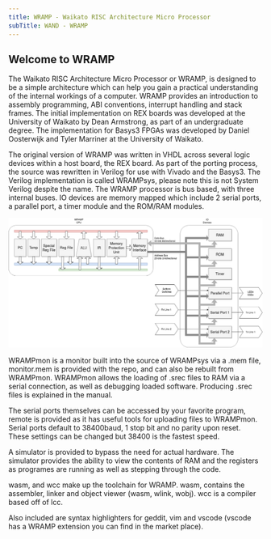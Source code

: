 ```yaml
---
title: WRAMP - Waikato RISC Architecture Micro Processor
subTitle: WAND - WRAMP
---
```


## Welcome to WRAMP

The Waikato RISC Architecture Micro Processor or WRAMP, is designed to be a simple architecture which can help you gain a practical understanding of the internal workings of a computer.
WRAMP provides an introduction to assembly programming, ABI conventions, interrupt handling and stack frames.
The initial implementation on REX boards was developed at the University of Waikato by Dean Armstrong, as part of an undergraduate degree. The implementation for Basys3 FPGAs was developed by Daniel Oosterwijk and Tyler Marriner at the University of Waikato.

The original version of WRAMP was written in VHDL across several logic devices within a host board, the REX board.
As part of the porting process, the source was rewritten in Verilog for use with Vivado and the Basys3.
The Verilog implementation is called WRAMPsys, please note this is not System Verilog despite the name. 
The WRAMP processor is bus based, with three internal buses.
IO devices are memory mapped which include 2 serial ports, a parallel port, a timer module and the ROM/RAM modules.

![WRAMP architecture](assets/WRAMParch.png)

WRAMPmon is a monitor built into the source of WRAMPsys via a .mem file, monitor.mem is provided with the repo, and can also be rebuilt from WRAMPmon.
WRAMPmon allows the loading of .srec files to RAM via a serial connection, as well as debugging loaded software.
Producing .srec files is explained in the manual.

The serial ports themselves can be accessed by your favorite program, remote is provided as it has useful tools for uploading files to WRAMPmon.
Serial ports default to 38400baud, 1 stop bit and no parity upon reset.
These settings can be changed but 38400 is the fastest speed.

A simulator is provided to bypass the need for actual hardware.
The simulator provides the ability to view the contents of RAM and the registers as programes are running as well as stepping through the code.

wasm, and wcc make up the toolchain for WRAMP.
wasm, contains the assembler, linker and object viewer (wasm, wlink, wobj).
wcc is a compiler based off of lcc.

Also included are syntax highlighters for geddit, vim and vscode (vscode has a WRAMP extension you can find in the market place).

